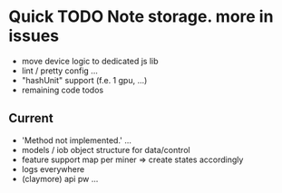 # Quick TODO Note storage. more in issues
- move device logic to dedicated js lib
- lint / pretty config ...
- "hashUnit" support (f.e. 1 gpu, ...)
- remaining code todos

## Current
- 'Method not implemented.' ...
- models / iob object structure for data/control
- feature support map per miner => create states accordingly
- logs everywhere
- (claymore) api pw ...